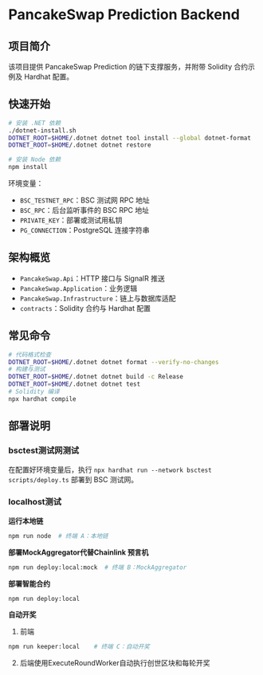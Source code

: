 # PancakeSwap Prediction Backend

## 项目简介
该项目提供 PancakeSwap Prediction 的链下支撑服务，并附带 Solidity 合约示例及 Hardhat 配置。

## 快速开始
```bash
# 安装 .NET 依赖
./dotnet-install.sh
DOTNET_ROOT=$HOME/.dotnet dotnet tool install --global dotnet-format
DOTNET_ROOT=$HOME/.dotnet dotnet restore

# 安装 Node 依赖
npm install
```

环境变量：
- `BSC_TESTNET_RPC`：BSC 测试网 RPC 地址
- `BSC_RPC`：后台监听事件的 BSC RPC 地址
- `PRIVATE_KEY`：部署或测试用私钥
- `PG_CONNECTION`：PostgreSQL 连接字符串

## 架构概览
- `PancakeSwap.Api`：HTTP 接口与 SignalR 推送
- `PancakeSwap.Application`：业务逻辑
- `PancakeSwap.Infrastructure`：链上与数据库适配
- `contracts`：Solidity 合约与 Hardhat 配置

## 常见命令
```bash
# 代码格式检查
DOTNET_ROOT=$HOME/.dotnet dotnet format --verify-no-changes
# 构建与测试
DOTNET_ROOT=$HOME/.dotnet dotnet build -c Release
DOTNET_ROOT=$HOME/.dotnet dotnet test
# Solidity 编译
npx hardhat compile
```

## 部署说明
### bsctest测试网测试

在配置好环境变量后，执行 `npx hardhat run --network bsctest scripts/deploy.ts` 部署到 BSC 测试网。

### localhost测试

**运行本地链**

```bash
npm run node  # 终端 A：本地链
```

**部署MockAggregator代替Chainlink 预言机**

```bash
npm run deploy:local:mock  # 终端 B：MockAggregator
```

**部署智能合约**

```bash
npm run deploy:local
```

**自动开奖**

1. 前端

```bash
npm run keeper:local    # 终端 C：自动开奖
```

2. 后端使用ExecuteRoundWorker自动执行创世区块和每轮开奖
